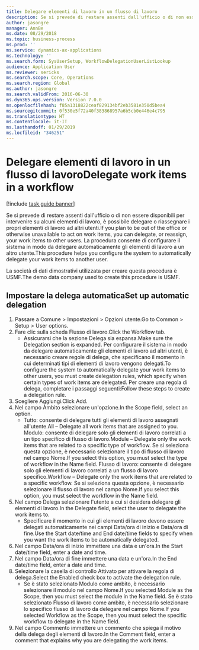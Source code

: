 ```yaml
---
title: Delegare elementi di lavoro in un flusso di lavoro
description: Se si prevede di restare assenti dall'ufficio o di non essere disponibili per intervenire su alcuni elementi di lavoro, è possibile delegare o riassegnare i propri elementi di lavoro ad altri utenti.
author: jasongre
manager: AnnBe
ms.date: 08/29/2018
ms.topic: business-process
ms.prod: ''
ms.service: dynamics-ax-applications
ms.technology: ''
ms.search.form: SysUserSetup, WorkflowDelegationUserListLookup
audience: Application User
ms.reviewer: sericks
ms.search.scope: Core, Operations
ms.search.region: Global
ms.author: jasongre
ms.search.validFrom: 2016-06-30
ms.dyn365.ops.version: Version 7.0.0
ms.openlocfilehash: f85a1318822ceaf829134bf2eb3581e350d5bea4
ms.sourcegitcommit: 0f530e5f72a40f383868957a6b5cb0e446e4c795
ms.translationtype: HT
ms.contentlocale: it-IT
ms.lasthandoff: 01/29/2019
ms.locfileid: "346251"
---
```

# <a name="delegate-work-items-in-a-workflow"></a><span data-ttu-id="3f017-103">Delegare elementi di lavoro in un flusso di lavoro</span><span class="sxs-lookup"><span data-stu-id="3f017-103">Delegate work items in a workflow</span></span>

[!include [task guide banner](../../includes/task-guide-banner.md)]

<span data-ttu-id="3f017-104">Se si prevede di restare assenti dall'ufficio o di non essere disponibili per intervenire su alcuni elementi di lavoro, è possibile delegare o riassegnare i propri elementi di lavoro ad altri utenti.</span><span class="sxs-lookup"><span data-stu-id="3f017-104">If you plan to be out of the office or otherwise unavailable to act on work items, you can delegate, or reassign, your work items to other users.</span></span> <span data-ttu-id="3f017-105">La procedura consente di configurare il sistema in modo da delegare automaticamente gli elementi di lavoro a un altro utente.</span><span class="sxs-lookup"><span data-stu-id="3f017-105">This procedure helps you configure the system to automatically delegate your work items to another user.</span></span>



<span data-ttu-id="3f017-106">La società di dati dimostrativi utilizzata per creare questa procedura è USMF.</span><span class="sxs-lookup"><span data-stu-id="3f017-106">The demo data company used to create this procedure is USMF.</span></span>


## <a name="set-up-automatic-delegation"></a><span data-ttu-id="3f017-107">Impostare la delega automatica</span><span class="sxs-lookup"><span data-stu-id="3f017-107">Set up automatic delegation</span></span>
1. <span data-ttu-id="3f017-108">Passare a Comune > Impostazioni > Opzioni utente.</span><span class="sxs-lookup"><span data-stu-id="3f017-108">Go to Common > Setup > User options.</span></span>
2. <span data-ttu-id="3f017-109">Fare clic sulla scheda Flusso di lavoro.</span><span class="sxs-lookup"><span data-stu-id="3f017-109">Click the Workflow tab.</span></span>
    * <span data-ttu-id="3f017-110">Assicurarsi che la sezione Delega sia espansa.</span><span class="sxs-lookup"><span data-stu-id="3f017-110">Make sure the Delegation section is expanded.</span></span>    <span data-ttu-id="3f017-111">Per configurare il sistema in modo da delegare automaticamente gli elementi di lavoro ad altri utenti, è necessario creare regole di delega, che specificano il momento in cui determinati tipi di elementi di lavoro vengono delegati.</span><span class="sxs-lookup"><span data-stu-id="3f017-111">To configure the system to automatically delegate your work items to other users, you must create delegation rules, which specify when certain types of work items are delegated.</span></span> <span data-ttu-id="3f017-112">Per creare una regola di delega, completare i passaggi seguenti:</span><span class="sxs-lookup"><span data-stu-id="3f017-112">Follow these steps to create a delegation rule.</span></span>  
3. <span data-ttu-id="3f017-113">Scegliere Aggiungi.</span><span class="sxs-lookup"><span data-stu-id="3f017-113">Click Add.</span></span>
4. <span data-ttu-id="3f017-114">Nel campo Ambito selezionare un'opzione.</span><span class="sxs-lookup"><span data-stu-id="3f017-114">In the Scope field, select an option.</span></span>
    * <span data-ttu-id="3f017-115">Tutto: consente di delegare tutti gli elementi di lavoro assegnati all'utente.</span><span class="sxs-lookup"><span data-stu-id="3f017-115">All – Delegate all work items that are assigned to you.</span></span>    <span data-ttu-id="3f017-116">Modulo: consente di delegare solo gli elementi di lavoro correlati a un tipo specifico di flusso di lavoro.</span><span class="sxs-lookup"><span data-stu-id="3f017-116">Module – Delegate only the work items that are related to a specific type of workflow.</span></span> <span data-ttu-id="3f017-117">Se si seleziona questa opzione, è necessario selezionare il tipo di flusso di lavoro nel campo Nome.</span><span class="sxs-lookup"><span data-stu-id="3f017-117">If you select this option, you must select the type of workflow in the Name field.</span></span>    <span data-ttu-id="3f017-118">Flusso di lavoro: consente di delegare solo gli elementi di lavoro correlati a un flusso di lavoro specifico.</span><span class="sxs-lookup"><span data-stu-id="3f017-118">Workflow – Delegate only the work items that are related to a specific workflow.</span></span> <span data-ttu-id="3f017-119">Se si seleziona questa opzione, è necessario selezionare il flusso di lavoro nel campo Nome.</span><span class="sxs-lookup"><span data-stu-id="3f017-119">If you select this option, you must select the workflow in the Name field.</span></span>  
5. <span data-ttu-id="3f017-120">Nel campo Delega selezionare l'utente a cui si desidera delegare gli elementi di lavoro.</span><span class="sxs-lookup"><span data-stu-id="3f017-120">In the Delegate field, select the user to delegate the work items to.</span></span>
    * <span data-ttu-id="3f017-121">Specificare il momento in cui gli elementi di lavoro devono essere delegati automaticamente nei campi Data/ora di inizio e Data/ora di fine.</span><span class="sxs-lookup"><span data-stu-id="3f017-121">Use the Start date/time and End date/time fields to specify when you want the work items to be automatically delegated.</span></span>  
6. <span data-ttu-id="3f017-122">Nel campo Data/ora di inizio immettere una data e un'ora.</span><span class="sxs-lookup"><span data-stu-id="3f017-122">In the Start date/time field, enter a date and time.</span></span>
7. <span data-ttu-id="3f017-123">Nel campo Data/ora di fine immettere una data e un'ora.</span><span class="sxs-lookup"><span data-stu-id="3f017-123">In the End date/time field, enter a date and time.</span></span>
8. <span data-ttu-id="3f017-124">Selezionare la casella di controllo Attivato per attivare la regola di delega.</span><span class="sxs-lookup"><span data-stu-id="3f017-124">Select the Enabled check box to activate the delegation rule.</span></span>
    * <span data-ttu-id="3f017-125">Se è stato selezionato Modulo come ambito, è necessario selezionare il modulo nel campo Nome.</span><span class="sxs-lookup"><span data-stu-id="3f017-125">If you selected Module as the Scope, then you must select the module in the Name field.</span></span>    <span data-ttu-id="3f017-126">Se è stato selezionato Flusso di lavoro come ambito, è necessario selezionare lo specifico flusso di lavoro da delegare nel campo Nome.</span><span class="sxs-lookup"><span data-stu-id="3f017-126">If you selected Workflow as the Scope, then you must select the specific workflow to delegate in the Name field.</span></span>  
9. <span data-ttu-id="3f017-127">Nel campo Commento immettere un commento che spiega il motivo della delega degli elementi di lavoro.</span><span class="sxs-lookup"><span data-stu-id="3f017-127">In the Comment field, enter a comment that explains why you are delegating the work items.</span></span>

